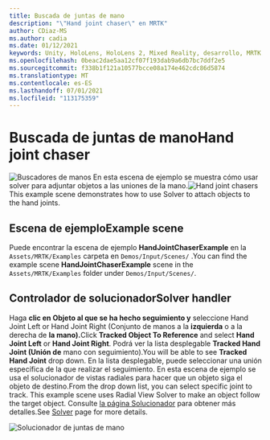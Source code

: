 ```yaml
---
title: Buscada de juntas de mano
description: "\"Hand joint chaser\" en MRTK"
author: CDiaz-MS
ms.author: cadia
ms.date: 01/12/2021
keywords: Unity, HoloLens, HoloLens 2, Mixed Reality, desarrollo, MRTK
ms.openlocfilehash: 0beac2dae5aa12cf07f193dab9a6db7bc7ddf2e5
ms.sourcegitcommit: f338b1f121a10577bcce08a174e462cdc86d5874
ms.translationtype: MT
ms.contentlocale: es-ES
ms.lasthandoff: 07/01/2021
ms.locfileid: "113175359"
---
```

# <a name="hand-joint-chaser"></a><span data-ttu-id="2bbda-104">Buscada de juntas de mano</span><span class="sxs-lookup"><span data-stu-id="2bbda-104">Hand joint chaser</span></span>

<span data-ttu-id="2bbda-105">![Buscadores de manos En esta escena de ejemplo se muestra cómo usar ](../images/hand-joint-chaser/MRTK_HandJointChaser_Main.jpg) solver para adjuntar objetos a las uniones de la mano.</span><span class="sxs-lookup"><span data-stu-id="2bbda-105">![Hand joint chasers](../images/hand-joint-chaser/MRTK_HandJointChaser_Main.jpg) This example scene demonstrates how to use Solver to attach objects to the hand joints.</span></span>

## <a name="example-scene"></a><span data-ttu-id="2bbda-106">Escena de ejemplo</span><span class="sxs-lookup"><span data-stu-id="2bbda-106">Example scene</span></span>

<span data-ttu-id="2bbda-107">Puede encontrar la escena de ejemplo **HandJointChaserExample** en la `Assets/MRTK/Examples` carpeta en `Demos/Input/Scenes/` .</span><span class="sxs-lookup"><span data-stu-id="2bbda-107">You can find the example scene **HandJointChaserExample** scene in the `Assets/MRTK/Examples` folder under `Demos/Input/Scenes/`.</span></span>

## <a name="solver-handler"></a><span data-ttu-id="2bbda-108">Controlador de solucionador</span><span class="sxs-lookup"><span data-stu-id="2bbda-108">Solver handler</span></span>

<span data-ttu-id="2bbda-109">Haga **clic en Objeto al que se ha hecho seguimiento y** seleccione Hand Joint Left or Hand Joint Right (Conjunto de manos a la **izquierda** o a la derecha de **la mano).**</span><span class="sxs-lookup"><span data-stu-id="2bbda-109">Click **Tracked Object To Reference** and select **Hand Joint Left** or **Hand Joint Right**.</span></span> <span data-ttu-id="2bbda-110">Podrá ver la lista desplegable **Tracked Hand Joint (Unión de** mano con seguimiento).</span><span class="sxs-lookup"><span data-stu-id="2bbda-110">You will be able to see **Tracked Hand Joint** drop down.</span></span> <span data-ttu-id="2bbda-111">En la lista desplegable, puede seleccionar una unión específica de la que realizar el seguimiento. En esta escena de ejemplo se usa el solucionador de vistas radiales para hacer que un objeto siga el objeto de destino.</span><span class="sxs-lookup"><span data-stu-id="2bbda-111">From the drop down list, you can select specific joint to track. This example scene uses Radial View Solver to make an object follow the target object.</span></span> <span data-ttu-id="2bbda-112">Consulte [la página Solucionador](../ux-building-blocks/solvers/solver.md) para obtener más detalles.</span><span class="sxs-lookup"><span data-stu-id="2bbda-112">See [Solver](../ux-building-blocks/solvers/solver.md) page for more details.</span></span>

![Solucionador de juntas de mano](../images/hand-joint-chaser/MRTK_Solver_HandJoint.jpg)
